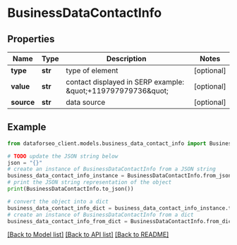 # BusinessDataContactInfo


## Properties

Name | Type | Description | Notes
------------ | ------------- | ------------- | -------------
**type** | **str** | type of element | [optional] 
**value** | **str** | contact displayed in SERP  example: \&quot;+119797979736\&quot; | [optional] 
**source** | **str** | data source | [optional] 

## Example

```python
from dataforseo_client.models.business_data_contact_info import BusinessDataContactInfo

# TODO update the JSON string below
json = "{}"
# create an instance of BusinessDataContactInfo from a JSON string
business_data_contact_info_instance = BusinessDataContactInfo.from_json(json)
# print the JSON string representation of the object
print(BusinessDataContactInfo.to_json())

# convert the object into a dict
business_data_contact_info_dict = business_data_contact_info_instance.to_dict()
# create an instance of BusinessDataContactInfo from a dict
business_data_contact_info_from_dict = BusinessDataContactInfo.from_dict(business_data_contact_info_dict)
```
[[Back to Model list]](../README.md#documentation-for-models) [[Back to API list]](../README.md#documentation-for-api-endpoints) [[Back to README]](../README.md)



